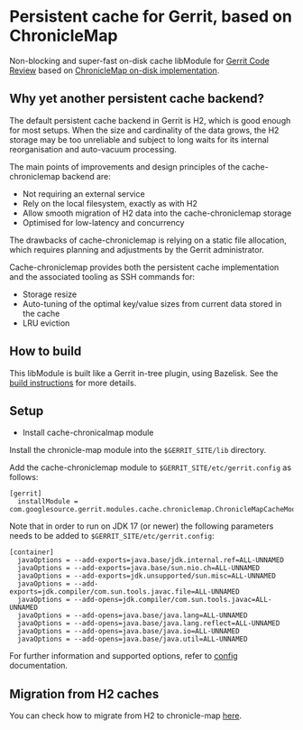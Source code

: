 # Persistent cache for Gerrit, based on ChronicleMap

Non-blocking and super-fast on-disk cache libModule for [Gerrit Code Review](https://gerritcodereview.com)
based on [ChronicleMap on-disk implementation](https://github.com/OpenHFT/Chronicle-Map).

## Why yet another persistent cache backend?

The default persistent cache backend in Gerrit is H2, which is good enough for
most setups. When the size and cardinality of the data grows, the H2 storage may
be too unreliable and subject to long waits for its internal reorganisation and
auto-vacuum processing.

The main points of improvements and design principles of the cache-chroniclemap backend are:
- Not requiring an external service
- Rely on the local filesystem, exactly as with H2
- Allow smooth migration of H2 data into the cache-chroniclemap storage
- Optimised for low-latency and concurrency

The drawbacks of cache-chroniclemap is relying on a static file allocation, which requires
planning and adjustments by the Gerrit administrator.

Cache-chroniclemap provides both the persistent cache implementation and the associated
tooling as SSH commands for:
- Storage resize
- Auto-tuning of the optimal key/value sizes from current data stored in the cache
- LRU eviction

## How to build

This libModule is built like a Gerrit in-tree plugin, using Bazelisk. See the
[build instructions](src/main/resources/Documentation/build.md) for more details.


## Setup

* Install cache-chronicalmap module

Install the chronicle-map module into the `$GERRIT_SITE/lib` directory.

Add the cache-chroniclemap module to `$GERRIT_SITE/etc/gerrit.config` as follows:

```
[gerrit]
  installModule = com.googlesource.gerrit.modules.cache.chroniclemap.ChronicleMapCacheModule
```

Note that in order to run on JDK 17 (or newer) the following parameters needs to be added
to `$GERRIT_SITE/etc/gerrit.config`:

```
[container]
  javaOptions = --add-exports=java.base/jdk.internal.ref=ALL-UNNAMED
  javaOptions = --add-exports=java.base/sun.nio.ch=ALL-UNNAMED
  javaOptions = --add-exports=jdk.unsupported/sun.misc=ALL-UNNAMED
  javaOptions = --add-exports=jdk.compiler/com.sun.tools.javac.file=ALL-UNNAMED
  javaOptions = --add-opens=jdk.compiler/com.sun.tools.javac=ALL-UNNAMED
  javaOptions = --add-opens=java.base/java.lang=ALL-UNNAMED
  javaOptions = --add-opens=java.base/java.lang.reflect=ALL-UNNAMED
  javaOptions = --add-opens=java.base/java.io=ALL-UNNAMED
  javaOptions = --add-opens=java.base/java.util=ALL-UNNAMED
```

For further information and supported options, refer to [config](src/main/resources/Documentation/config.md)
documentation.

## Migration from H2 caches

You can check how to migrate from H2 to chronicle-map [here](src/main/resources/Documentation/migration.md).